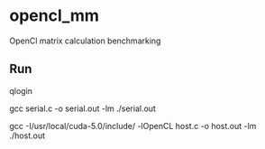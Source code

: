 # opencl_mm
OpenCl matrix calculation benchmarking

## Run
qlogin

gcc serial.c -o serial.out -lm
./serial.out

gcc -I/usr/local/cuda-5.0/include/ -lOpenCL host.c -o host.out -lm
./host.out
